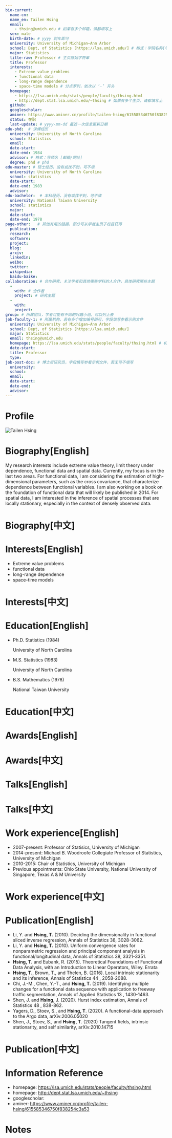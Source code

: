 ```yaml
---
bio-current:
  name-cn: 
  name_en: Tailen Hsing
  email: 
    - thsing@umich.edu # 如果有多个邮箱，请都填写上
  sex: male
  birth-date: # yyyy 到年即可
  university: University of Michigan—Ann Arbor 
  school: Dept, of Statistics [https://lsa.umich.edu/] # 格式：学院名称[学院官网链接]
  major: Statistics
  title-raw: Professor # 主页原始字符串
  title: Professor
  interests: 
    - Extreme value problems
    - functional data
    - long-range dependence
    - space-time models # 分点罗列，依次以 ‘-’ 开头
  homepage: 
    - https://lsa.umich.edu/stats/people/faculty/thsing.html
    - http://dept.stat.lsa.umich.edu/~thsing # 如果有多个主页，请都填写上
  github: 
  googlescholar:  
  aminer: https://www.aminer.cn/profile/tailen-hsing/615585346750f838254c3a53 # 从这里查找 https://www.aminer.org/search/person
  status: 在职
  last-update: # yyyy-mm-dd 最近一次信息更新日期
edu-phd:  # 读博经历
  university: University of North Carolina
  school: Statistics
  email: 
  date-start: 
  date-end: 1984
  advisor: # 格式：导师名 [邮箱/网址]
  degree: phd # phd
edu-master: # 硕士经历，没有或找不到，可不填
  university: University of North Carolina
  school: statistics 
  date-start: 
  date-end: 1983
  advisor:
edu-bachelor:  # 本科经历，没有或找不到，可不填
  university: National Taiwan University
  school: statistics 
  major: 
  date-start: 
  date-end: 1978
page-other:   # 其他有用的链接，部分可从学者主页子栏目获得
  publication: 
  research: 
  software: 
  project: 
  blog: 
  arxiv: 
  linkedin: 
  weibo:
  twitter:
  wikipedia:
  baidu-baike:
collaboration: # 合作研究，关注学者和其他哪些学科的人合作，具体研究哪些主题
  - 
    with: # 合作者
    project: # 研究主题
  - 
    with: 
    project: 
group: # 所属团队，学者可能有不同的兴趣小组，可以列上去
job-faculty-1: # 所属机构，若有多个增加编号即可，字段填写参看示例文件
  university: University of Michigan—Ann Arbor 
  school: Dept, of Statistics [https://lsa.umich.edu/]
  major: Statistics
  email: thsing@umich.edu
  homepage: https://lsa.umich.edu/stats/people/faculty/thsing.html # 机构内学者主页
  date-start: 
  title: Professor
  type: 
job-post-doc: # 博士后研究员，字段填写参看示例文件，若无可不填写
  university: 
  school: 
  email: 
  date-start: 
  date-end: 
  advisor: 
---
```


# Profile

![Tailen Hsing](https://lsa.umich.edu/content/michigan-lsa/stats/en/people/faculty/thsing/jcr:content/profileImage.transform/profile_square/image.jpg)

# Biography[English]

My research interests include extreme value theory, limit theory under dependence, functional data and spatial data. Currently, my focus is on the last two areas. For functional data, I am considering the estimation of high-dimensional parameters, such as the cross covariance, that characterize dependence between functional variables. I am also working on a book on the foundation of functional data that will likely be published in 2014. For spatial data, I am interested in the inference of spatial processes that are locally stationary, especially in the context of densely observed data.

# Biography[中文]

# Interests[English]

* Extreme value problems
* functional data
* long-range dependence
* space-time models

# Interests[中文]

# Education[English]

- Ph.D. Statistics (1984)

    University of North Carolina

- M.S. Statistics (1983)

    University of North Carolina

- B.S. Mathematics (1978)

    National Taiwan University

# Education[中文]

# Awards[English]

# Awards[中文]

# Talks[English]

# Talks[中文]

# Work experience[English]

- 2007-present: Professor of Statisics, University of Michigan
- 2014-present: Michael B. Woodroofe Collegiate Professor of Statistics, University of Michigan
- 2010-2015: Chair of Statistics, University of Michigan
- Previous appointments: Ohio State University, National University of Singapore, Texas A & M University

# Work experience[中文]

# Publication[English]

- Li, Y. and **Hsing, T.** (2010). Deciding the dimensionality in functional sliced inverse regression, Annals of Statistics 38, 3028-3062.
- Li, Y. and **Hsing, T.** (2010). Uniform convergence rates for nonparametric regression and principal component analysis in functional/longitudinal data, Annals of Statistics 38, 3321-3351.
- **Hsing, T.** and Eubank, R. (2015). Theoretical Foundations of Functional Data Analysis, with an Introduction to Linear Operators, Wiley. Errata
- **Hsing, T.**, Brown, T., and Thelen, B. (2016). Local intrinsic stationarity and its inference, Annals of Statistics 44 , 2058-2088.
- Chi, J.-M., Chen, Y.-T., and **Hsing, T.** (2019). Identifying multiple changes for a functional data sequence with application to freeway traffic segmentation, Annals of Applied Statistics 13 , 1430-1463.
- Shen, J. and **Hsing**, J. (2020). Hurst index estimation, Annals of Statistics 48 , 838-862.
- Yagers, D., Stoev, S., and **Hsing, T**. (2020). A functional-data approach to the Argo data, arXiv:2006.05020
- Shen, J., Stoev, S., and **Hsing, T**. (2020) Tangent fields, intrinsic stationarity, and self similarity, arXiv:2010.14715

# Publication[中文]

# Information Reference

-  homepage: https://lsa.umich.edu/stats/people/faculty/thsing.html
-  homepage: http://dept.stat.lsa.umich.edu/~thsing
-  googlescholar: 
-  aminer: https://www.aminer.cn/profile/tailen-hsing/615585346750f838254c3a53

# Notes